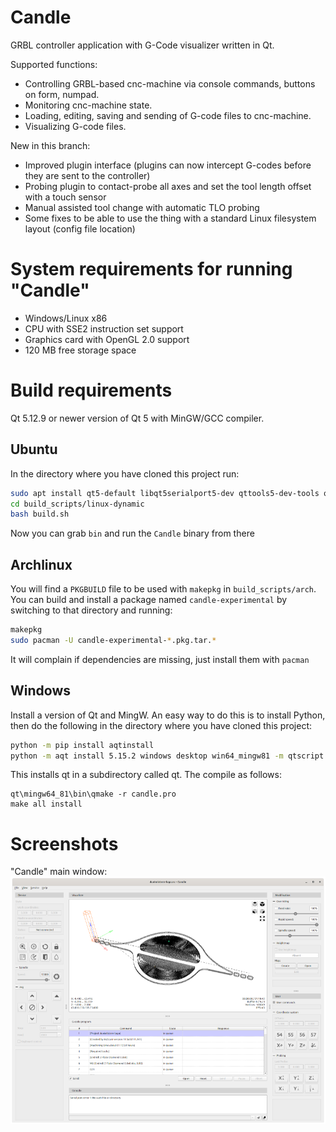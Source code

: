# Candle

GRBL controller application with G-Code visualizer written in Qt.

Supported functions:
* Controlling GRBL-based cnc-machine via console commands, buttons on form, numpad.
* Monitoring cnc-machine state.
* Loading, editing, saving and sending of G-code files to cnc-machine.
* Visualizing G-code files.

New in this branch:
* Improved plugin interface (plugins can now intercept G-codes before they are sent to the controller)
* Probing plugin to contact-probe all axes and set the tool length offset with a touch sensor
* Manual assisted tool change with automatic TLO probing
* Some fixes to be able to use the thing with a standard Linux filesystem layout (config file location)

# System requirements for running "Candle"

* Windows/Linux x86
* CPU with SSE2 instruction set support
* Graphics card with OpenGL 2.0 support
* 120 MB free storage space

# Build requirements
Qt 5.12.9 or newer version of Qt 5 with MinGW/GCC compiler.

## Ubuntu

In the directory where you have cloned this project run:

```bash
sudo apt install qt5-default libqt5serialport5-dev qttools5-dev-tools qtmultimedia5-dev qttools5-dev qtscript5-dev
cd build_scripts/linux-dynamic
bash build.sh
```

Now you can grab `bin` and run the `Candle` binary from there

## Archlinux

You will find a `PKGBUILD` file to be used with `makepkg` in `build_scripts/arch`.
You can build and install a package named `candle-experimental` by switching to that directory and running:

```bash
makepkg
sudo pacman -U candle-experimental-*.pkg.tar.*
```

It will complain if dependencies are missing, just install them with `pacman`

## Windows

Install a version of Qt and MingW. An easy way to do this is to install Python, then do the following in the directory where you have cloned this project:

```bash
python -m pip install aqtinstall
python -m aqt install 5.15.2 windows desktop win64_mingw81 -m qtscript -O qt
```

This installs qt in a subdirectory called qt. The compile as follows:

```
qt\mingw64_81\bin\qmake -r candle.pro
make all install
```

# Screenshots

"Candle" main window:
![screenshot](/screenshots/screenshot.png)
